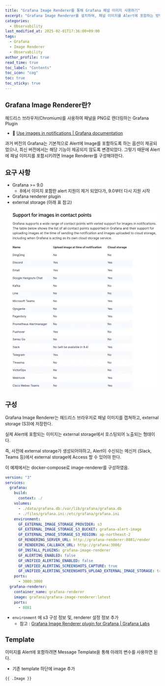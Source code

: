 ```yaml
---
title: "Grafana Image Renderer를 통해 Grafana 패널 이미지 사용하기"
excerpt: "Grafana Image Renderer를 설치하여, 패널 이미지를 Alert에 포함하는 방법에 대해 설명합니다."
categories:
  - Observability
last_modified_at: 2025-02-01T17:36:00+09:00
tags:
  - Grafana
  - Image Renderer
  - Observability
author_profile: true
read_time: true
toc_label: "Contents"
toc_icon: "cog"
toc: true
toc_sticky: true
---
```




## Grafana Image Renderer란?

헤드리스 브라우저(Chromium)를 사용하여 패널을 PNG로 렌더링하는 Grafana Plugin

- 📖 [Use images in notifications | Grafana documentation](https://grafana.com/docs/grafana/v9.2/alerting/images-in-notifications/)


과거 버전의 Grafana는 기본적으로 Alert에 Image를 포함하도록 하는 옵션이 제공되었으나, 최신 버전에서는 해당 기능이 제공되지 않도록 변경되었다. 그렇기 때문에 Alert에 패널 이미지를 포함시키려면 Image Renderer를 구성해야한다.



## 요구 사항

- Grafana >= 9.0
  - 8에서 이미지 포함한 alert 지원이 제거 되었다가, 9.0부터 다시 지원 시작
- Grafana renderer plugin
- external storage (아래 표 참고)

![image-20250201173920087](../../assets/images/2025-02-01-grafana-image-renderer/image-20250201173920087.png)



## 구성

Grafana Image Renderer는 헤드리스 브라우저로 패널 이미지를 캡쳐하고, external storage (S3)에 저장한다.

실제 Alert에 포함되는 이미지는 external storage에서 호스팅되어 노출되는 형태이다.



즉, 사전에 external storage가 생성되어야하고, Alert이 수신되는 메신저 (Slack, Teams 등)에서 external storage에 Access 할 수 있어야 한다.



이 예제에서는 docker-compose로 image-renderer를 구성하였음.

```yaml
version: "3"
services:
  grafana:
    build:
      context: ./
    volumes:
      - ./data/grafana.db:/var/lib/grafana/grafana.db
      - ./files/grafana.ini:/etc/grafana/grafana.ini
    environment:
      GF_EXTERNAL_IMAGE_STORAGE_PROVIDER: s3
      GF_EXTERNAL_IMAGE_STORAGE_S3_BUCKET: grafana-alert-image
      GF_EXTERNAL_IMAGE_STORAGE_S3_REGION: ap-northeast-2
      GF_RENDERING_SERVER_URL: http://grafana-renderer:8081/render
      GF_RENDERING_CALLBACK_URL: http://grafana:3000/
      GF_INSTALL_PLUGINS: grafana-image-renderer
      GF_ALERTING_ENABLED: false
      GF_UNIFIED_ALERTING_ENABLED: false
      GF_UNIFIED_ALERTING_SCREENSHOTS_CAPTURE: true
      GF_UNIFIED_ALERTING_SCREENSHOTS_UPLOAD_EXTERNAL_IMAGE_STORAGE: true
    ports:
      - 3000:3000
  grafana-renderer:
    container_name: grafana-renderer
    image: grafana/grafana-image-renderer:latest
    ports:
      - 8081
```

- `environment` 에 s3 구성 정보 및, renderer 설정 정보 추가
  - 참고 : [Grafana Image Renderer plugin for Grafana | Grafana Labs](https://grafana.com/grafana/plugins/grafana-image-renderer/)



## Template

이미지를 Alert에 포함하려면 Message Template을 통해 아래의 변수를 사용하면 된다.

- 기존 template 하단에 image 추가

``````
{{ .Image }}
``````

